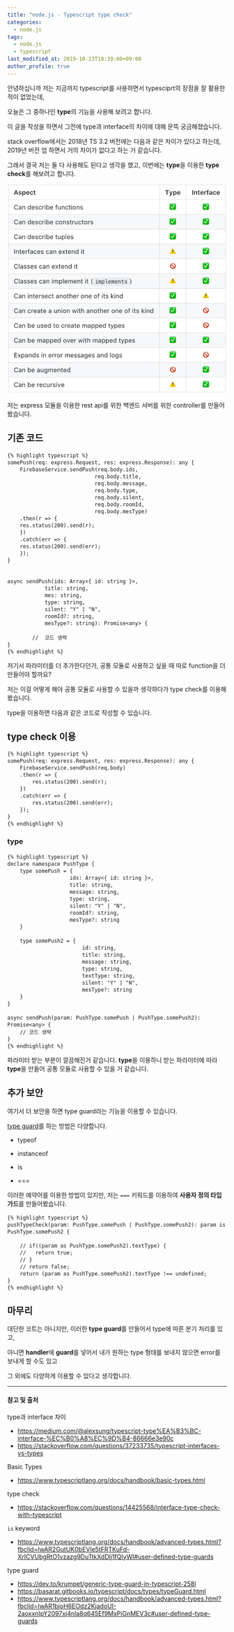 ```yaml
---
title: "node.js - Typescript type check"
categories: 
  - node.js
tags:
  - node.js
  - typescript
last_modified_at: 2019-10-23T10:39:00+09:00
author_profile: true
---
```

안녕하십니까  저는 지금까지 typescript를 사용하면서 typesciprt의 장점을 잘 활용한 적이 없었는데,

오늘은 그 중하나인 **type**의 기능을 사용해 보려고 합니다.


이 글을 작성을 하면서 그전에 type과 interface의 차이에 대해 문뜩 궁금해졌습니다.

stack overflow에서는 2018년 TS 3.2 버전에는 다음과 같은 차이가 있다고 하는데, 2019년 버전 업 하면서 거의 차이가 없다고 하는 거 같습니다.

그래서 결국 저는 둘 다 사용해도 된다고 생각을 했고, 이번에는 **type**을 이용한 **type check**를 해보려고 합니다.

![1](/assets/img/posts/nodejs/typeCheck/1.png)

저는 express 모듈을 이용한 rest api를 위한 백엔드 서버를 위한 controller를 만들어 봤습니다.

## 기존 코드

    {% highlight typescript %}
    somePush(req: express.Request, res: express.Response): any {
        FirebaseService.sendPush(req.body.ids,
                                req.body.title,
                                req.body.message,
                                req.body.type,
                                req.body.silent,
                                req.body.roomId,
                                req.body.mesType)  
        .then(r => {
        res.status(200).send(r);
        })
        .catch(err => {
        res.status(200).send(err);
        });
    }


    async sendPush(ids: Array<{ id: string }>, 
                title: string,
                mes: string,
                type: string,
                silent: "Y" | "N",
                roomId?: string,
                mesType?: string): Promise<any> {
                
            //  코드 생략              
    }    
    {% endhighlight %}

저기서 파라미터를 더 추가한다던가, 공통 모듈로 사용하고 싶을 때 따로 function을 더 만들어야 할까요? 

저는 이걸 어떻게 해야 공통 모듈로 사용할 수 있을까 생각하다가 type check를 이용해 봤습니다.

type을 이용하면 다음과 같은 코드로 작성할 수 있습니다.

## type check 이용

    {% highlight typescript %}
    somePush(req: express.Request, res: express.Response): any {
        FirebaseService.sendPush(req.body)
        .then(r => {
            res.status(200).send(r);
        })
        .catch(err => {
            res.status(200).send(err);
        });
    }      
    {% endhighlight %}
    
### type

    {% highlight typescript %}
    declare namespace PushType {
        type somePush = {
                        ids: Array<{ id: string }>, 
                        title: string,
                        message: string,
                        type: string,
                        silent: "Y" | "N",
                        roomId?: string,
                        mesType?: string
        }

        type somePush2 = {
                            id: string, 
                            title: string,
                            message: string,
                            type: string,
                            textType: string,
                            silent: "Y" | "N",
                            mesType?: string
        }
    }

    async sendPush(param: PushType.somePush | PushType.somePush2): Promise<any> {
        // 코드 생략
    }
    {% endhighlight %}

파라미터 받는 부분이 깔끔해진거 같습니다. **type**을 이용하니 받는 파라미터에 따라 **type**을 만들어 공통 모듈로 사용할 수 있을 거 같습니다.    

## 추가 보안
여기서 더 보안을 하면 type guard라는 기능을 이용할 수 있습니다.

[type guard](https://www.typescriptlang.org/docs/handbook/advanced-types.html?fbclid=IwAR1bjoH6EOdz2KjadoUI-2aoxxnIpY2097xj4nla8q645Ef9MxPiGnMEV3c#user-defined-type-guards﻿)를 하는 방법은 다양합니다. 

- typeof

- instanceof

- is

- === 



이러한 예약어를 이용한 방법이 있지만, 저는 `===` 키워드를 이용하여 **사용자 정의 타입 가드**를 만들어봤습니다.

    {% highlight typescript %}
    pushTypeCheck(param: PushType.somePush | PushType.somePush2): param is PushType.somePush2 {

        // if((param as PushType.somePush2).textType) {
        //   return true;
        // }
        // return false;
        return (param as PushType.somePush2).textType !== undefined;
    }    
    {% endhighlight %}

## 마무리

대단한 코트는 아니지만, 이러한 **type guard**를 만들어서 type에 따른 분기 처리를 있고,

아니면 **handler**에 **guard**를 넣어서 내가 원하는 type 형태를 보내지 않으면 error를 보내게 할 수도 있고

그 외에도 다양하게 이용할 수 있다고 생각합니다.



---
#### 참고 및 출처
type과 interface 차이
- https://medium.com/@alexsung/typescript-type%EA%B3%BC-interface-%EC%B0%A8%EC%9D%B4-86666e3e90c
- https://stackoverflow.com/questions/37233735/typescript-interfaces-vs-types



Basic Types
- https://www.typescriptlang.org/docs/handbook/basic-types.html

type check
- https://stackoverflow.com/questions/14425568/interface-type-check-with-typescript



`is` keyword
- https://www.typescriptlang.org/docs/handbook/advanced-types.html?fbclid=IwAR2GutUK0bEVle5tFRTKuFd-XrICVUbgRtO1vzazg9DuTtkXdDlj1fQIyWI#user-defined-type-guards


type guard

- https://dev.to/krumpet/generic-type-guard-in-typescript-258l
- https://basarat.gitbooks.io/typescript/docs/types/typeGuard.html
- https://www.typescriptlang.org/docs/handbook/advanced-types.html?fbclid=IwAR1bjoH6EOdz2KjadoUI-2aoxxnIpY2097xj4nla8q645Ef9MxPiGnMEV3c#user-defined-type-guards﻿
